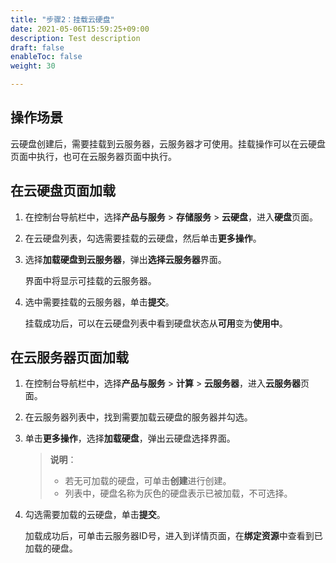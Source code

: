 ```yaml
---
title: "步骤2：挂载云硬盘"
date: 2021-05-06T15:59:25+09:00
description: Test description
draft: false
enableToc: false
weight: 30

---
```


## 操作场景

云硬盘创建后，需要挂载到云服务器，云服务器才可使用。挂载操作可以在云硬盘页面中执行，也可在云服务器页面中执行。

## 在云硬盘页面加载

1. 在控制台导航栏中，选择**产品与服务** > **存储服务** > **云硬盘**，进入**硬盘**页面。

2. 在云硬盘列表，勾选需要挂载的云硬盘，然后单击**更多操作**。

3. 选择**加载硬盘到云服务器**，弹出**选择云服务器**界面。

   界面中将显示可挂载的云服务器。

4. 选中需要挂载的云服务器，单击**提交**。

   挂载成功后，可以在云硬盘列表中看到硬盘状态从**可用**变为**使用中**。

## 在云服务器页面加载

1. 在控制台导航栏中，选择**产品与服务** > **计算** > **云服务器**，进入**云服务器**页面。

2. 在云服务器列表中，找到需要加载云硬盘的服务器并勾选。

3. 单击**更多操作**，选择**加载硬盘**，弹出云硬盘选择界面。

   > **说明**：
   >
   > - 若无可加载的硬盘，可单击**创建**进行创建。
   > - 列表中，硬盘名称为灰色的硬盘表示已被加载，不可选择。

4. 勾选需要加载的云硬盘，单击**提交**。

   加载成功后，可单击云服务器ID号，进入到详情页面，在**绑定资源**中查看到已加载的硬盘。

